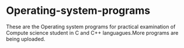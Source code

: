 # Operating-system-programs
These are the Operating system programs for practical examination of Compute science student in C and C++ languagues.More programs are being uploaded.
